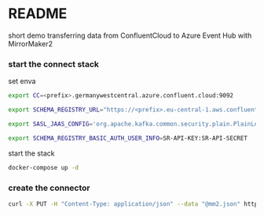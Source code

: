 # README

short demo transferring data from ConfluentCloud to Azure Event Hub with MirrorMaker2


### start the connect stack

set enva
```bash
export CC=<prefix>.germanywestcentral.azure.confluent.cloud:9092

export SCHEMA_REGISTRY_URL="https://<prefix>.eu-central-1.aws.confluent.cloud"

export SASL_JAAS_CONFIG='org.apache.kafka.common.security.plain.PlainLoginModule required username="API-KEY" password="API-KEY-SECRET";'

export SCHEMA_REGISTRY_BASIC_AUTH_USER_INFO=SR-API-KEY:SR-API-SECRET
```

start the  stack

```bash
docker-compose up -d
```
### create the connector

```bash
curl -X PUT -H "Content-Type: application/json" --data "@mm2.json" http://localhost:8083/connectors/test_mirror/config | jq .
```
